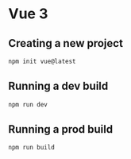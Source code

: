 Vue 3
=====

## Creating a new project

```sh
npm init vue@latest
```

## Running a dev build

```sh
npm run dev
```

## Running a prod build

```sh
npm run build
```